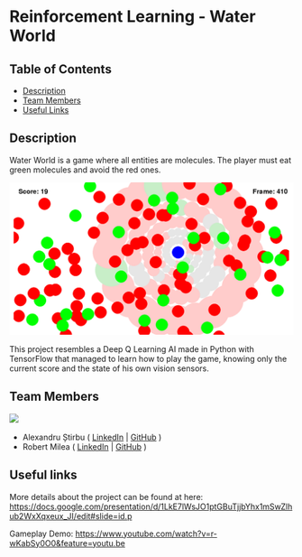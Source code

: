 # Reinforcement Learning - Water World

## Table of Contents

- [Description](#description)
- [Team Members](#team-members)
- [Useful Links](#useful-links)

## Description

Water World is a game where all entities are molecules. 
The player must eat green molecules and avoid the red ones.

![img.png](game_frame.png)

This project resembles a Deep Q Learning AI made in Python with TensorFlow 
that managed to learn how to play the game, knowing only the current score and
the state of his own vision sensors.

## Team Members

<a href="https://github.com/Akrielz/Reinforcement-Learning-Water-World/graphs/contributors">
  <img src="https://contributors-img.web.app/image?repo=Akrielz/Reinforcement-Learning-Water-World" width = 200/>
</a>

- Alexandru Știrbu (
    [LinkedIn](https://www.linkedin.com/in/alexandru-%C8%99tirbu-748068177/) | 
    [GitHub](https://github.com/Akrielz)
  )
- Robert Milea ( 
    [LinkedIn](https://www.linkedin.com/in/robert-milea-027a2420a/) | 
    [GitHub](https://github.com/DuArms/)
  )

## Useful links

More details about the project can be found at here:
https://docs.google.com/presentation/d/1LkE7lWsJO1ptGBuTjjbYhx1mSwZlhub2WxXqxeux_JI/edit#slide=id.p

Gameplay Demo:
https://www.youtube.com/watch?v=r-wKabSy0O0&feature=youtu.be
